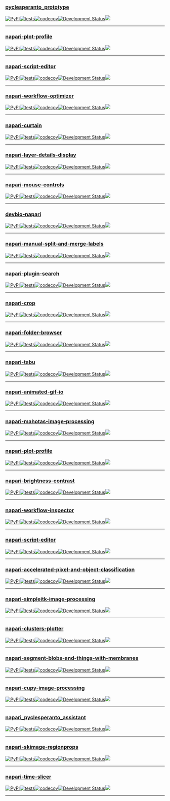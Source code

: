 ### [pyclesperanto_prototype](https://github.com/clEsperanto/pyclesperanto_prototype)
[![PyPI](https://img.shields.io/pypi/v/pyclesperanto_prototype.svg?color=green)](https://pypi.org/project/napari-brightness-contrast)[![tests](https://github.com/clEsperanto/pyclesperanto_prototype/workflows/tests/badge.svg)](https://github.com/clEsperanto/pyclesperanto_prototype/actions)[![codecov](https://codecov.io/gh/clEsperanto/pyclesperanto_prototype/branch/master/graph/badge.svg)](https://codecov.io/gh/clEsperanto/pyclesperanto_prototype)[![Development Status](https://img.shields.io/pypi/status/pyclesperanto_prototype.svg)](https://en.wikipedia.org/wiki/Software_release_life_cycle#Alpha)[![](https://img.shields.io/github/release-date-pre/clEsperanto/pyclesperanto_prototype)](https://github.com/clEsperanto/pyclesperanto_prototype/releases)

---
### [napari-plot-profile](https://github.com/haesleinhuepf/napari-plot-profile)
[![PyPI](https://img.shields.io/pypi/v/napari-plot-profile.svg?color=green)](https://pypi.org/project/napari-brightness-contrast)[![tests](https://github.com/haesleinhuepf/napari-plot-profile/workflows/tests/badge.svg)](https://github.com/haesleinhuepf/napari-plot-profile/actions)[![codecov](https://codecov.io/gh/haesleinhuepf/napari-plot-profile/branch/master/graph/badge.svg)](https://codecov.io/gh/haesleinhuepf/napari-plot-profile)[![Development Status](https://img.shields.io/pypi/status/napari-plot-profile.svg)](https://en.wikipedia.org/wiki/Software_release_life_cycle#Alpha)[![](https://img.shields.io/github/release-date-pre/haesleinhuepf/napari-plot-profile)](https://github.com/haesleinhuepf/napari-plot-profile/releases)

---
### [napari-script-editor](https://github.com/haesleinhuepf/napari-script-editor)
[![PyPI](https://img.shields.io/pypi/v/napari-script-editor.svg?color=green)](https://pypi.org/project/napari-brightness-contrast)[![tests](https://github.com/haesleinhuepf/napari-script-editor/workflows/tests/badge.svg)](https://github.com/haesleinhuepf/napari-script-editor/actions)[![codecov](https://codecov.io/gh/haesleinhuepf/napari-script-editor/branch/master/graph/badge.svg)](https://codecov.io/gh/haesleinhuepf/napari-script-editor)[![Development Status](https://img.shields.io/pypi/status/napari-script-editor.svg)](https://en.wikipedia.org/wiki/Software_release_life_cycle#Alpha)[![](https://img.shields.io/github/release-date-pre/haesleinhuepf/napari-script-editor)](https://github.com/haesleinhuepf/napari-script-editor/releases)

---
### [napari-workflow-optimizer](https://github.com/haesleinhuepf/napari-workflow-optimizer)
[![PyPI](https://img.shields.io/pypi/v/napari-workflow-optimizer.svg?color=green)](https://pypi.org/project/napari-brightness-contrast)[![tests](https://github.com/haesleinhuepf/napari-workflow-optimizer/workflows/tests/badge.svg)](https://github.com/haesleinhuepf/napari-workflow-optimizer/actions)[![codecov](https://codecov.io/gh/haesleinhuepf/napari-workflow-optimizer/branch/master/graph/badge.svg)](https://codecov.io/gh/haesleinhuepf/napari-workflow-optimizer)[![Development Status](https://img.shields.io/pypi/status/napari-workflow-optimizer.svg)](https://en.wikipedia.org/wiki/Software_release_life_cycle#Alpha)[![](https://img.shields.io/github/release-date-pre/haesleinhuepf/napari-workflow-optimizer)](https://github.com/haesleinhuepf/napari-workflow-optimizer/releases)

---
### [napari-curtain](https://github.com/haesleinhuepf/napari-curtain)
[![PyPI](https://img.shields.io/pypi/v/napari-curtain.svg?color=green)](https://pypi.org/project/napari-brightness-contrast)[![tests](https://github.com/haesleinhuepf/napari-curtain/workflows/tests/badge.svg)](https://github.com/haesleinhuepf/napari-curtain/actions)[![codecov](https://codecov.io/gh/haesleinhuepf/napari-curtain/branch/master/graph/badge.svg)](https://codecov.io/gh/haesleinhuepf/napari-curtain)[![Development Status](https://img.shields.io/pypi/status/napari-curtain.svg)](https://en.wikipedia.org/wiki/Software_release_life_cycle#Alpha)[![](https://img.shields.io/github/release-date-pre/haesleinhuepf/napari-curtain)](https://github.com/haesleinhuepf/napari-curtain/releases)

---
### [napari-layer-details-display](https://github.com/haesleinhuepf/napari-layer-details-display)
[![PyPI](https://img.shields.io/pypi/v/napari-layer-details-display.svg?color=green)](https://pypi.org/project/napari-brightness-contrast)[![tests](https://github.com/haesleinhuepf/napari-layer-details-display/workflows/tests/badge.svg)](https://github.com/haesleinhuepf/napari-layer-details-display/actions)[![codecov](https://codecov.io/gh/haesleinhuepf/napari-layer-details-display/branch/master/graph/badge.svg)](https://codecov.io/gh/haesleinhuepf/napari-layer-details-display)[![Development Status](https://img.shields.io/pypi/status/napari-layer-details-display.svg)](https://en.wikipedia.org/wiki/Software_release_life_cycle#Alpha)[![](https://img.shields.io/github/release-date-pre/haesleinhuepf/napari-layer-details-display)](https://github.com/haesleinhuepf/napari-layer-details-display/releases)

---
### [napari-mouse-controls](https://github.com/haesleinhuepf/napari-mouse-controls)
[![PyPI](https://img.shields.io/pypi/v/napari-mouse-controls.svg?color=green)](https://pypi.org/project/napari-brightness-contrast)[![tests](https://github.com/haesleinhuepf/napari-mouse-controls/workflows/tests/badge.svg)](https://github.com/haesleinhuepf/napari-mouse-controls/actions)[![codecov](https://codecov.io/gh/haesleinhuepf/napari-mouse-controls/branch/master/graph/badge.svg)](https://codecov.io/gh/haesleinhuepf/napari-mouse-controls)[![Development Status](https://img.shields.io/pypi/status/napari-mouse-controls.svg)](https://en.wikipedia.org/wiki/Software_release_life_cycle#Alpha)[![](https://img.shields.io/github/release-date-pre/haesleinhuepf/napari-mouse-controls)](https://github.com/haesleinhuepf/napari-mouse-controls/releases)

---
### [devbio-napari](https://github.com/haesleinhuepf/devbio-napari)
[![PyPI](https://img.shields.io/pypi/v/devbio-napari.svg?color=green)](https://pypi.org/project/napari-brightness-contrast)[![tests](https://github.com/haesleinhuepf/devbio-napari/workflows/tests/badge.svg)](https://github.com/haesleinhuepf/devbio-napari/actions)[![codecov](https://codecov.io/gh/haesleinhuepf/devbio-napari/branch/master/graph/badge.svg)](https://codecov.io/gh/haesleinhuepf/devbio-napari)[![Development Status](https://img.shields.io/pypi/status/devbio-napari.svg)](https://en.wikipedia.org/wiki/Software_release_life_cycle#Alpha)[![](https://img.shields.io/github/release-date-pre/haesleinhuepf/devbio-napari)](https://github.com/haesleinhuepf/devbio-napari/releases)

---
### [napari-manual-split-and-merge-labels](https://github.com/haesleinhuepf/napari-manual-split-and-merge-labels)
[![PyPI](https://img.shields.io/pypi/v/napari-manual-split-and-merge-labels.svg?color=green)](https://pypi.org/project/napari-brightness-contrast)[![tests](https://github.com/haesleinhuepf/napari-manual-split-and-merge-labels/workflows/tests/badge.svg)](https://github.com/haesleinhuepf/napari-manual-split-and-merge-labels/actions)[![codecov](https://codecov.io/gh/haesleinhuepf/napari-manual-split-and-merge-labels/branch/master/graph/badge.svg)](https://codecov.io/gh/haesleinhuepf/napari-manual-split-and-merge-labels)[![Development Status](https://img.shields.io/pypi/status/napari-manual-split-and-merge-labels.svg)](https://en.wikipedia.org/wiki/Software_release_life_cycle#Alpha)[![](https://img.shields.io/github/release-date-pre/haesleinhuepf/napari-manual-split-and-merge-labels)](https://github.com/haesleinhuepf/napari-manual-split-and-merge-labels/releases)

---
### [napari-plugin-search](https://github.com/haesleinhuepf/napari-plugin-search)
[![PyPI](https://img.shields.io/pypi/v/napari-plugin-search.svg?color=green)](https://pypi.org/project/napari-brightness-contrast)[![tests](https://github.com/haesleinhuepf/napari-plugin-search/workflows/tests/badge.svg)](https://github.com/haesleinhuepf/napari-plugin-search/actions)[![codecov](https://codecov.io/gh/haesleinhuepf/napari-plugin-search/branch/master/graph/badge.svg)](https://codecov.io/gh/haesleinhuepf/napari-plugin-search)[![Development Status](https://img.shields.io/pypi/status/napari-plugin-search.svg)](https://en.wikipedia.org/wiki/Software_release_life_cycle#Alpha)[![](https://img.shields.io/github/release-date-pre/haesleinhuepf/napari-plugin-search)](https://github.com/haesleinhuepf/napari-plugin-search/releases)

---
### [napari-crop](https://github.com/haesleinhuepf/napari-crop)
[![PyPI](https://img.shields.io/pypi/v/napari-crop.svg?color=green)](https://pypi.org/project/napari-brightness-contrast)[![tests](https://github.com/haesleinhuepf/napari-crop/workflows/tests/badge.svg)](https://github.com/haesleinhuepf/napari-crop/actions)[![codecov](https://codecov.io/gh/haesleinhuepf/napari-crop/branch/master/graph/badge.svg)](https://codecov.io/gh/haesleinhuepf/napari-crop)[![Development Status](https://img.shields.io/pypi/status/napari-crop.svg)](https://en.wikipedia.org/wiki/Software_release_life_cycle#Alpha)[![](https://img.shields.io/github/release-date-pre/haesleinhuepf/napari-crop)](https://github.com/haesleinhuepf/napari-crop/releases)

---
### [napari-folder-browser](https://github.com/haesleinhuepf/napari-folder-browser)
[![PyPI](https://img.shields.io/pypi/v/napari-folder-browser.svg?color=green)](https://pypi.org/project/napari-brightness-contrast)[![tests](https://github.com/haesleinhuepf/napari-folder-browser/workflows/tests/badge.svg)](https://github.com/haesleinhuepf/napari-folder-browser/actions)[![codecov](https://codecov.io/gh/haesleinhuepf/napari-folder-browser/branch/master/graph/badge.svg)](https://codecov.io/gh/haesleinhuepf/napari-folder-browser)[![Development Status](https://img.shields.io/pypi/status/napari-folder-browser.svg)](https://en.wikipedia.org/wiki/Software_release_life_cycle#Alpha)[![](https://img.shields.io/github/release-date-pre/haesleinhuepf/napari-folder-browser)](https://github.com/haesleinhuepf/napari-folder-browser/releases)

---
### [napari-tabu](https://github.com/haesleinhuepf/napari-tabu)
[![PyPI](https://img.shields.io/pypi/v/napari-tabu.svg?color=green)](https://pypi.org/project/napari-brightness-contrast)[![tests](https://github.com/haesleinhuepf/napari-tabu/workflows/tests/badge.svg)](https://github.com/haesleinhuepf/napari-tabu/actions)[![codecov](https://codecov.io/gh/haesleinhuepf/napari-tabu/branch/master/graph/badge.svg)](https://codecov.io/gh/haesleinhuepf/napari-tabu)[![Development Status](https://img.shields.io/pypi/status/napari-tabu.svg)](https://en.wikipedia.org/wiki/Software_release_life_cycle#Alpha)[![](https://img.shields.io/github/release-date-pre/haesleinhuepf/napari-tabu)](https://github.com/haesleinhuepf/napari-tabu/releases)

---
### [napari-animated-gif-io](https://github.com/haesleinhuepf/napari-animated-gif-io)
[![PyPI](https://img.shields.io/pypi/v/napari-animated-gif-io.svg?color=green)](https://pypi.org/project/napari-brightness-contrast)[![tests](https://github.com/haesleinhuepf/napari-animated-gif-io/workflows/tests/badge.svg)](https://github.com/haesleinhuepf/napari-animated-gif-io/actions)[![codecov](https://codecov.io/gh/haesleinhuepf/napari-animated-gif-io/branch/master/graph/badge.svg)](https://codecov.io/gh/haesleinhuepf/napari-animated-gif-io)[![Development Status](https://img.shields.io/pypi/status/napari-animated-gif-io.svg)](https://en.wikipedia.org/wiki/Software_release_life_cycle#Alpha)[![](https://img.shields.io/github/release-date-pre/haesleinhuepf/napari-animated-gif-io)](https://github.com/haesleinhuepf/napari-animated-gif-io/releases)

---
### [napari-mahotas-image-processing](https://github.com/haesleinhuepf/napari-mahotas-image-processing)
[![PyPI](https://img.shields.io/pypi/v/napari-mahotas-image-processing.svg?color=green)](https://pypi.org/project/napari-brightness-contrast)[![tests](https://github.com/haesleinhuepf/napari-mahotas-image-processing/workflows/tests/badge.svg)](https://github.com/haesleinhuepf/napari-mahotas-image-processing/actions)[![codecov](https://codecov.io/gh/haesleinhuepf/napari-mahotas-image-processing/branch/master/graph/badge.svg)](https://codecov.io/gh/haesleinhuepf/napari-mahotas-image-processing)[![Development Status](https://img.shields.io/pypi/status/napari-mahotas-image-processing.svg)](https://en.wikipedia.org/wiki/Software_release_life_cycle#Alpha)[![](https://img.shields.io/github/release-date-pre/haesleinhuepf/napari-mahotas-image-processing)](https://github.com/haesleinhuepf/napari-mahotas-image-processing/releases)

---
### [napari-plot-profile](https://github.com/haesleinhuepf/napari-plot-profile)
[![PyPI](https://img.shields.io/pypi/v/napari-plot-profile.svg?color=green)](https://pypi.org/project/napari-brightness-contrast)[![tests](https://github.com/haesleinhuepf/napari-plot-profile/workflows/tests/badge.svg)](https://github.com/haesleinhuepf/napari-plot-profile/actions)[![codecov](https://codecov.io/gh/haesleinhuepf/napari-plot-profile/branch/master/graph/badge.svg)](https://codecov.io/gh/haesleinhuepf/napari-plot-profile)[![Development Status](https://img.shields.io/pypi/status/napari-plot-profile.svg)](https://en.wikipedia.org/wiki/Software_release_life_cycle#Alpha)[![](https://img.shields.io/github/release-date-pre/haesleinhuepf/napari-plot-profile)](https://github.com/haesleinhuepf/napari-plot-profile/releases)

---
### [napari-brightness-contrast](https://github.com/haesleinhuepf/napari-brightness-contrast)
[![PyPI](https://img.shields.io/pypi/v/napari-brightness-contrast.svg?color=green)](https://pypi.org/project/napari-brightness-contrast)[![tests](https://github.com/haesleinhuepf/napari-brightness-contrast/workflows/tests/badge.svg)](https://github.com/haesleinhuepf/napari-brightness-contrast/actions)[![codecov](https://codecov.io/gh/haesleinhuepf/napari-brightness-contrast/branch/master/graph/badge.svg)](https://codecov.io/gh/haesleinhuepf/napari-brightness-contrast)[![Development Status](https://img.shields.io/pypi/status/napari-brightness-contrast.svg)](https://en.wikipedia.org/wiki/Software_release_life_cycle#Alpha)[![](https://img.shields.io/github/release-date-pre/haesleinhuepf/napari-brightness-contrast)](https://github.com/haesleinhuepf/napari-brightness-contrast/releases)

---
### [napari-workflow-inspector](https://github.com/haesleinhuepf/napari-workflow-inspector)
[![PyPI](https://img.shields.io/pypi/v/napari-workflow-inspector.svg?color=green)](https://pypi.org/project/napari-brightness-contrast)[![tests](https://github.com/haesleinhuepf/napari-workflow-inspector/workflows/tests/badge.svg)](https://github.com/haesleinhuepf/napari-workflow-inspector/actions)[![codecov](https://codecov.io/gh/haesleinhuepf/napari-workflow-inspector/branch/master/graph/badge.svg)](https://codecov.io/gh/haesleinhuepf/napari-workflow-inspector)[![Development Status](https://img.shields.io/pypi/status/napari-workflow-inspector.svg)](https://en.wikipedia.org/wiki/Software_release_life_cycle#Alpha)[![](https://img.shields.io/github/release-date-pre/haesleinhuepf/napari-workflow-inspector)](https://github.com/haesleinhuepf/napari-workflow-inspector/releases)

---
### [napari-script-editor](https://github.com/haesleinhuepf/napari-script-editor)
[![PyPI](https://img.shields.io/pypi/v/napari-script-editor.svg?color=green)](https://pypi.org/project/napari-brightness-contrast)[![tests](https://github.com/haesleinhuepf/napari-script-editor/workflows/tests/badge.svg)](https://github.com/haesleinhuepf/napari-script-editor/actions)[![codecov](https://codecov.io/gh/haesleinhuepf/napari-script-editor/branch/master/graph/badge.svg)](https://codecov.io/gh/haesleinhuepf/napari-script-editor)[![Development Status](https://img.shields.io/pypi/status/napari-script-editor.svg)](https://en.wikipedia.org/wiki/Software_release_life_cycle#Alpha)[![](https://img.shields.io/github/release-date-pre/haesleinhuepf/napari-script-editor)](https://github.com/haesleinhuepf/napari-script-editor/releases)

---
### [napari-accelerated-pixel-and-object-classification](https://github.com/haesleinhuepf/napari-accelerated-pixel-and-object-classification)
[![PyPI](https://img.shields.io/pypi/v/napari-accelerated-pixel-and-object-classification.svg?color=green)](https://pypi.org/project/napari-brightness-contrast)[![tests](https://github.com/haesleinhuepf/napari-accelerated-pixel-and-object-classification/workflows/tests/badge.svg)](https://github.com/haesleinhuepf/napari-accelerated-pixel-and-object-classification/actions)[![codecov](https://codecov.io/gh/haesleinhuepf/napari-accelerated-pixel-and-object-classification/branch/master/graph/badge.svg)](https://codecov.io/gh/haesleinhuepf/napari-accelerated-pixel-and-object-classification)[![Development Status](https://img.shields.io/pypi/status/napari-accelerated-pixel-and-object-classification.svg)](https://en.wikipedia.org/wiki/Software_release_life_cycle#Alpha)[![](https://img.shields.io/github/release-date-pre/haesleinhuepf/napari-accelerated-pixel-and-object-classification)](https://github.com/haesleinhuepf/napari-accelerated-pixel-and-object-classification/releases)

---
### [napari-simpleitk-image-processing](https://github.com/haesleinhuepf/napari-simpleitk-image-processing)
[![PyPI](https://img.shields.io/pypi/v/napari-simpleitk-image-processing.svg?color=green)](https://pypi.org/project/napari-brightness-contrast)[![tests](https://github.com/haesleinhuepf/napari-simpleitk-image-processing/workflows/tests/badge.svg)](https://github.com/haesleinhuepf/napari-simpleitk-image-processing/actions)[![codecov](https://codecov.io/gh/haesleinhuepf/napari-simpleitk-image-processing/branch/master/graph/badge.svg)](https://codecov.io/gh/haesleinhuepf/napari-simpleitk-image-processing)[![Development Status](https://img.shields.io/pypi/status/napari-simpleitk-image-processing.svg)](https://en.wikipedia.org/wiki/Software_release_life_cycle#Alpha)[![](https://img.shields.io/github/release-date-pre/haesleinhuepf/napari-simpleitk-image-processing)](https://github.com/haesleinhuepf/napari-simpleitk-image-processing/releases)

---
### [napari-clusters-plotter](https://github.com/biapol/napari-clusters-plotter)
[![PyPI](https://img.shields.io/pypi/v/napari-clusters-plotter.svg?color=green)](https://pypi.org/project/napari-brightness-contrast)[![tests](https://github.com/biapol/napari-clusters-plotter/workflows/tests/badge.svg)](https://github.com/biapol/napari-clusters-plotter/actions)[![codecov](https://codecov.io/gh/biapol/napari-clusters-plotter/branch/master/graph/badge.svg)](https://codecov.io/gh/biapol/napari-clusters-plotter)[![Development Status](https://img.shields.io/pypi/status/napari-clusters-plotter.svg)](https://en.wikipedia.org/wiki/Software_release_life_cycle#Alpha)[![](https://img.shields.io/github/release-date-pre/biapol/napari-clusters-plotter)](https://github.com/biapol/napari-clusters-plotter/releases)

---
### [napari-segment-blobs-and-things-with-membranes](https://github.com/haesleinhuepf/napari-segment-blobs-and-things-with-membranes)
[![PyPI](https://img.shields.io/pypi/v/napari-segment-blobs-and-things-with-membranes.svg?color=green)](https://pypi.org/project/napari-brightness-contrast)[![tests](https://github.com/haesleinhuepf/napari-segment-blobs-and-things-with-membranes/workflows/tests/badge.svg)](https://github.com/haesleinhuepf/napari-segment-blobs-and-things-with-membranes/actions)[![codecov](https://codecov.io/gh/haesleinhuepf/napari-segment-blobs-and-things-with-membranes/branch/master/graph/badge.svg)](https://codecov.io/gh/haesleinhuepf/napari-segment-blobs-and-things-with-membranes)[![Development Status](https://img.shields.io/pypi/status/napari-segment-blobs-and-things-with-membranes.svg)](https://en.wikipedia.org/wiki/Software_release_life_cycle#Alpha)[![](https://img.shields.io/github/release-date-pre/haesleinhuepf/napari-segment-blobs-and-things-with-membranes)](https://github.com/haesleinhuepf/napari-segment-blobs-and-things-with-membranes/releases)

---
### [napari-cupy-image-processing](https://github.com/haesleinhuepf/napari-cupy-image-processing)
[![PyPI](https://img.shields.io/pypi/v/napari-cupy-image-processing.svg?color=green)](https://pypi.org/project/napari-brightness-contrast)[![tests](https://github.com/haesleinhuepf/napari-cupy-image-processing/workflows/tests/badge.svg)](https://github.com/haesleinhuepf/napari-cupy-image-processing/actions)[![codecov](https://codecov.io/gh/haesleinhuepf/napari-cupy-image-processing/branch/master/graph/badge.svg)](https://codecov.io/gh/haesleinhuepf/napari-cupy-image-processing)[![Development Status](https://img.shields.io/pypi/status/napari-cupy-image-processing.svg)](https://en.wikipedia.org/wiki/Software_release_life_cycle#Alpha)[![](https://img.shields.io/github/release-date-pre/haesleinhuepf/napari-cupy-image-processing)](https://github.com/haesleinhuepf/napari-cupy-image-processing/releases)

---
### [napari_pyclesperanto_assistant](https://github.com/clEsperanto/napari_pyclesperanto_assistant)
[![PyPI](https://img.shields.io/pypi/v/napari_pyclesperanto_assistant.svg?color=green)](https://pypi.org/project/napari-brightness-contrast)[![tests](https://github.com/clEsperanto/napari_pyclesperanto_assistant/workflows/tests/badge.svg)](https://github.com/clEsperanto/napari_pyclesperanto_assistant/actions)[![codecov](https://codecov.io/gh/clEsperanto/napari_pyclesperanto_assistant/branch/master/graph/badge.svg)](https://codecov.io/gh/clEsperanto/napari_pyclesperanto_assistant)[![Development Status](https://img.shields.io/pypi/status/napari_pyclesperanto_assistant.svg)](https://en.wikipedia.org/wiki/Software_release_life_cycle#Alpha)[![](https://img.shields.io/github/release-date-pre/clEsperanto/napari_pyclesperanto_assistant)](https://github.com/clEsperanto/napari_pyclesperanto_assistant/releases)

---
### [napari-skimage-regionprops](https://github.com/haesleinhuepf/napari-skimage-regionprops)
[![PyPI](https://img.shields.io/pypi/v/napari-skimage-regionprops.svg?color=green)](https://pypi.org/project/napari-brightness-contrast)[![tests](https://github.com/haesleinhuepf/napari-skimage-regionprops/workflows/tests/badge.svg)](https://github.com/haesleinhuepf/napari-skimage-regionprops/actions)[![codecov](https://codecov.io/gh/haesleinhuepf/napari-skimage-regionprops/branch/master/graph/badge.svg)](https://codecov.io/gh/haesleinhuepf/napari-skimage-regionprops)[![Development Status](https://img.shields.io/pypi/status/napari-skimage-regionprops.svg)](https://en.wikipedia.org/wiki/Software_release_life_cycle#Alpha)[![](https://img.shields.io/github/release-date-pre/haesleinhuepf/napari-skimage-regionprops)](https://github.com/haesleinhuepf/napari-skimage-regionprops/releases)

---
### [napari-time-slicer](https://github.com/haesleinhuepf/napari-time-slicer)
[![PyPI](https://img.shields.io/pypi/v/napari-time-slicer.svg?color=green)](https://pypi.org/project/napari-brightness-contrast)[![tests](https://github.com/haesleinhuepf/napari-time-slicer/workflows/tests/badge.svg)](https://github.com/haesleinhuepf/napari-time-slicer/actions)[![codecov](https://codecov.io/gh/haesleinhuepf/napari-time-slicer/branch/master/graph/badge.svg)](https://codecov.io/gh/haesleinhuepf/napari-time-slicer)[![Development Status](https://img.shields.io/pypi/status/napari-time-slicer.svg)](https://en.wikipedia.org/wiki/Software_release_life_cycle#Alpha)[![](https://img.shields.io/github/release-date-pre/haesleinhuepf/napari-time-slicer)](https://github.com/haesleinhuepf/napari-time-slicer/releases)

---
